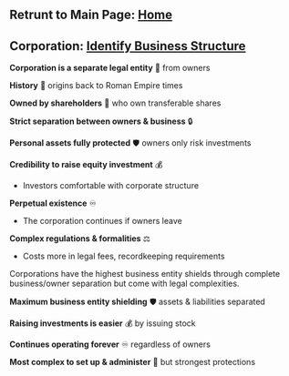 ## Retrunt to Main Page: [Home](/)
## Corporation: [Identify Business Structure](../business-structure)

**Corporation is a separate legal entity** 🚧 from owners

**History** 📜 origins back to Roman Empire times 

**Owned by shareholders** 🤝 who own transferable shares

**Strict separation between owners & business** 🔒

**Personal assets fully protected** 🛡️ owners only risk investments 

**Credibility to raise equity investment** 💰

- Investors comfortable with corporate structure  

**Perpetual existence** ♾️ 

- The corporation continues if owners leave 

**Complex regulations & formalities** ⚖️

- Costs more in legal fees, recordkeeping requirements


Corporations have the highest business entity shields through complete business/owner separation but come with legal complexities.

**Maximum business entity shielding** 🛡️ assets & liabilities separated

**Raising investments is easier** 💰 by issuing stock  

**Continues operating forever** ♾️ regardless of owners  

**Most complex to set up & administer** 📜 but strongest protections
